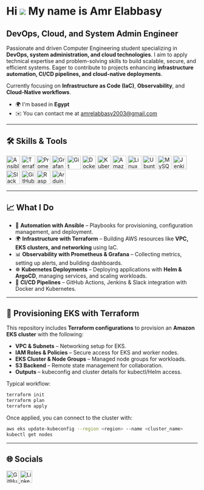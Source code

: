 # Hi ![](https://user-images.githubusercontent.com/18350557/176309783-0785949b-9127-417c-8b55-ab5a4333674e.gif) My name is Amr Elabbasy

## DevOps, Cloud, and System Admin Engineer

Passionate and driven Computer Engineering student specializing in **DevOps, system administration, and cloud technologies**.
I aim to apply technical expertise and problem-solving skills to build scalable, secure, and efficient systems.
Eager to contribute to projects enhancing **infrastructure automation, CI/CD pipelines, and cloud-native deployments**.

Currently focusing on **Infrastructure as Code (IaC)**, **Observability**, and **Cloud-Native workflows**.

* 🌍  I'm based in **Egypt**
* ✉️  You can contact me at [amrelabbasy2003@gmail.com](mailto:amrelabbasy2003@gmail.com)

---

## 🛠️ Skills & Tools

<p align="left">
<a href="https://www.ansible.com/" target="_blank" rel="noreferrer"><img src="https://cdn.jsdelivr.net/gh/devicons/devicon/icons/ansible/ansible-original.svg" alt="Ansible" title="Ansible" width="36" height="36" /></a>
<a href="https://www.terraform.io/" target="_blank" rel="noreferrer"><img src="https://cdn.jsdelivr.net/gh/devicons/devicon/icons/terraform/terraform-original.svg" alt="Terraform" title="Terraform" width="36" height="36" /></a>
<a href="https://prometheus.io/" target="_blank" rel="noreferrer"><img src="https://upload.wikimedia.org/wikipedia/commons/3/38/Prometheus_software_logo.svg" alt="Prometheus" title="Prometheus" width="36" height="36" /></a>
<a href="https://grafana.com/" target="_blank" rel="noreferrer"><img src="https://cdn.worldvectorlogo.com/logos/grafana.svg" alt="Grafana" title="Grafana" width="36" height="36" /></a>
<a href="https://git-scm.com/" target="_blank" rel="noreferrer"><img src="https://raw.githubusercontent.com/danielcranney/readme-generator/main/public/icons/skills/git-colored.svg" alt="Git" title="Git" width="36" height="36" /></a>
<a href="https://www.docker.com/" target="_blank" rel="noreferrer"><img src="https://raw.githubusercontent.com/danielcranney/readme-generator/main/public/icons/skills/docker-colored.svg" alt="Docker" title="Docker" width="36" height="36" /></a>
<a href="https://kubernetes.io/" target="_blank" rel="noreferrer"><img src="https://raw.githubusercontent.com/danielcranney/readme-generator/main/public/icons/skills/kubernetes-colored.svg" alt="Kubernetes" title="Kubernetes" width="36" height="36" /></a>
<a href="https://aws.amazon.com" target="_blank" rel="noreferrer"><img src="https://raw.githubusercontent.com/danielcranney/readme-generator/main/public/icons/skills/aws-colored-dark.svg" alt="Amazon Web Services" title="AWS" width="36" height="36" /></a>
<a href="https://www.linux.org" target="_blank" rel="noreferrer"><img src="https://raw.githubusercontent.com/danielcranney/readme-generator/main/public/icons/skills/linux-colored.svg" alt="Linux" title="Linux" width="36" height="36" /></a>
<a href="https://ubuntu.com/" target="_blank" rel="noreferrer"><img src="https://raw.githubusercontent.com/danielcranney/readme-generator/main/public/icons/skills/ubuntu-colored.svg" alt="Ubuntu" title="Ubuntu" width="36" height="36" /></a>
<a href="https://www.mysql.com/" target="_blank" rel="noreferrer"><img src="https://raw.githubusercontent.com/danielcranney/readme-generator/main/public/icons/skills/mysql-colored.svg" alt="MySQL" title="MySQL" width="36" height="36" /></a>
<a href="https://www.jenkins.io/" target="_blank" rel="noreferrer"><img src="https://www.vectorlogo.zone/logos/jenkins/jenkins-icon.svg" alt="Jenkins" title="Jenkins" width="36" height="36" /></a>
<a href="https://slack.com/" target="_blank" rel="noreferrer"><img src="https://cdn.worldvectorlogo.com/logos/slack-new-logo.svg" alt="Slack" title="Slack" width="36" height="36" /></a>
<a href="https://github.com/features/actions" target="_blank" rel="noreferrer"><img src="https://cdn.jsdelivr.net/gh/devicons/devicon/icons/github/github-original.svg" alt="GitHub Actions" title="GitHub Actions" width="36" height="36" /></a>
<a href="https://www.raspberrypi.org/" target="_blank" rel="noreferrer"><img src="https://raw.githubusercontent.com/danielcranney/readme-generator/main/public/icons/skills/raspberrypi-colored.svg" alt="Raspberry Pi" title="Raspberry Pi" width="36" height="36" /></a>
<a href="https://store.arduino.cc/" target="_blank" rel="noreferrer"><img src="https://raw.githubusercontent.com/danielcranney/readme-generator/main/public/icons/skills/arduino-colored.svg" alt="Arduino" title="Arduino" width="36" height="36" /></a>
</p>

---

## 📈 What I Do

* 🔧 **Automation with Ansible** – Playbooks for provisioning, configuration management, and deployment.
* 🌍 **Infrastructure with Terraform** – Building AWS resources like **VPC, EKS clusters, and networking** using IaC.
* 📊 **Observability with Prometheus & Grafana** – Collecting metrics, setting up alerts, and building dashboards.
* ☸️ **Kubernetes Deployments** – Deploying applications with **Helm & ArgoCD**, managing services, and scaling workloads.
* 🚀 **CI/CD Pipelines** – GitHub Actions, Jenkins & Slack integration with Docker and Kubernetes.

---

## 🚀 Provisioning EKS with Terraform

This repository includes **Terraform configurations** to provision an **Amazon EKS cluster** with the following:

* **VPC & Subnets** – Networking setup for EKS.
* **IAM Roles & Policies** – Secure access for EKS and worker nodes.
* **EKS Cluster & Node Groups** – Managed node groups for workloads.
* **S3 Backend** – Remote state management for collaboration.
* **Outputs** – kubeconfig and cluster details for kubectl/Helm access.

Typical workflow:

```bash
terraform init
terraform plan
terraform apply
```

Once applied, you can connect to the cluster with:

```bash
aws eks update-kubeconfig --region <region> --name <cluster_name>
kubectl get nodes
```

---

## 🌐 Socials

<p align="left"> 
<a href="https://www.github.com/amrelabbasy11" target="_blank" rel="noreferrer"> 
<picture> <source media="(prefers-color-scheme: dark)" srcset="https://raw.githubusercontent.com/danielcranney/readme-generator/main/public/icons/socials/github-dark.svg" /> 
<source media="(prefers-color-scheme: light)" srcset="https://raw.githubusercontent.com/danielcranney/readme-generator/main/public/icons/socials/github.svg" /> 
<img src="https://raw.githubusercontent.com/danielcranney/readme-generator/main/public/icons/socials/github.svg" width="32" height="32" alt="GitHub" title="GitHub" /> 
</picture> 
</a>  
<a href="https://www.linkedin.com/in/amr-elabbasy-392293318" target="_blank" rel="noreferrer"> 
<picture> <source media="(prefers-color-scheme: dark)" srcset="https://raw.githubusercontent.com/danielcranney/readme-generator/main/public/icons/socials/linkedin-dark.svg" /> 
<source media="(prefers-color-scheme: light)" srcset="https://raw.githubusercontent.com/danielcranney/readme-generator/main/public/icons/socials/linkedin.svg" /> 
<img src="https://raw.githubusercontent.com/danielcranney/readme-generator/main/public/icons/socials/linkedin.svg" width="32" height="32" alt="LinkedIn" title="LinkedIn" /> 
</picture> 
</a>
</p>
